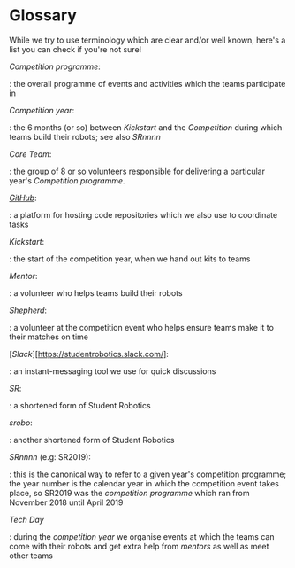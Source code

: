 # Glossary

While we try to use terminology which are clear and/or well known, here's a list
you can check if you're not sure!

<!---
Note to editors; please:
- keep this list in alphabetical order
- ensure that, within the list, usages of other terms defined in the list are
  emphasised suitably
--->

_Competition programme_:

: the overall programme of events and activities which the teams participate in

_Competition year_:

: the 6 months (or so) between _Kickstart_ and the _Competition_ during which
teams build their robots; see also _SRnnnn_

_Core Team_:

: the group of 8 or so volunteers responsible for delivering a particular year's
_Competition programme_.

[_GitHub_](https://github.com/srobo):

: a platform for hosting code repositories which we also use to coordinate tasks

_Kickstart_:

: the start of the competition year, when we hand out kits to teams

_Mentor_:

: a volunteer who helps teams build their robots

_Shepherd_:

: a volunteer at the competition event who helps ensure teams make it to their
matches on time

[_Slack_][https://studentrobotics.slack.com/]:

: an instant-messaging tool we use for quick discussions

_SR_:

: a shortened form of Student Robotics

_srobo_:

: another shortened form of Student Robotics

_SRnnnn_ (e.g: SR2019):

: this is the canonical way to refer to a given year's competition programme;
the year number is the calendar year in which the competition event takes place,
so SR2019 was the _competition programme_ which ran from November 2018 until
April 2019

_Tech Day_

: during the _competition year_ we organise events at which the teams can come
with their robots and get extra help from _mentors_ as well as meet other teams
